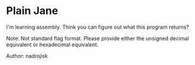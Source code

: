 # Plain Jane

I'm learning assembly. Think you can figure out what this program returns?

Note: Not standard flag format. Please provide either the unsigned decimal equivalent or hexadecimal equivalent.

Author: nadrojisk
